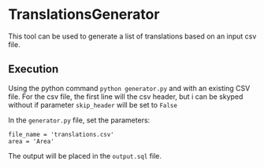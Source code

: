 # TranslationsGenerator

This tool can be used to generate a list of translations based on an input csv file.

## Execution

Using the python command `python generator.py` and with an existing CSV file.
For the csv file, the first line will the csv header, but i can be skyped without if parameter `skip_header` will be set to `False`

In the `generator.py` file, set the parameters:
```
file_name = 'translations.csv'
area = 'Area'
```

The output will be placed in the `output.sql` file.
